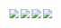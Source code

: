 <div> 
<a href="https://leosmsilvx.github.io/"><img src="https://img.shields.io/badge/Portfolio-272727?style=for-the-badge&logo=github&logoColor=white"/></a>
    <a href="https://www.instagram.com/leosmsilvx/" target="_blank"><img src="https://img.shields.io/badge/-Instagram-%23E4405F?style=for-the-badge&logo=instagram&logoColor=white" target="_blank"></a>
  <a href = "mailto:leosmsilvx@gmail.com"><img src="https://img.shields.io/badge/-Gmail-%23333?style=for-the-badge&logo=gmail&logoColor=white" target="_blank"></a>
  <a href="https://www.linkedin.com/in/leonardo-silva-75aa95211/" target="_blank"><img src="https://img.shields.io/badge/-LinkedIn-%230077B5?style=for-the-badge&logo=linkedin&logoColor=white" target="_blank"></a> 
</div>
